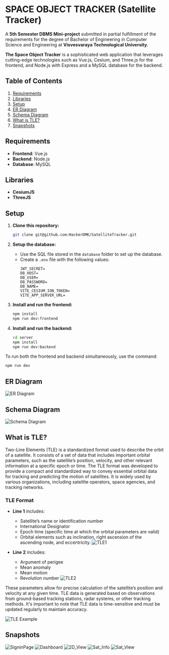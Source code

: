 # SPACE OBJECT TRACKER (Satellite Tracker)

A **5th Semester DBMS Mini-project** submitted in partial fulfillment of the requirements for the degree of Bachelor of Engineering in Computer Science and Engineering at **Visvesvaraya Technological University.**

**The Space Object Tracker** is a sophisticated web application that leverages cutting-edge technologies such as Vue.js, Cesium, and Three.js for the frontend, and Node.js with Express and a MySQL database for the backend.

## Table of Contents

1. [Requirements](#requirements)
2. [Libraries](#libraries)
3. [Setup](#setup)
4. [ER Diagram](#er-diagram)
5. [Schema Diagram](#schema-diagram)
6. [What is TLE?](#what-is-tle)
7. [Snapshots](#snapshots)

## Requirements

- **Frontend**: Vue.js
- **Backend**: Node.js
- **Database**: MySQL

## Libraries

- **CesiumJS**
- **ThreeJS**

## Setup

1. **Clone this repository:**
    ```sh
    git clone git@github.com:HackerDMK/SatelliteTracker.git
    ```

2. **Setup the database:**
    - Use the SQL file stored in the `database` folder to set up the database.
    - Create a `.env` file with the following values:
        ```env
        JWT_SECRET=
        DB_HOST=
        DB_USER=
        DB_PASSWORD=
        DB_NAME=
        VITE_CESIUM_ION_TOKEN=
        VITE_APP_SERVER_URL=
        ```

3. **Install and run the frontend:**
    ```sh
    npm install
    npm run dev:frontend
    ```

4. **Install and run the backend:**
    ```sh
    cd server
    npm install
    npm run dev:backend
    ```

To run both the frontend and backend simultaneously, use the command:
```sh
npm run dev
```

## ER Diagram

![ER Diagram](https://github.com/HackerDMK/SatelliteTracker/blob/main/Images/ER_Diagram.png)

## Schema Diagram

![Schema Diagram](https://github.com/HackerDMK/SatelliteTracker/blob/main/Images/Schema_Diagram.png)

## What is TLE?

Two-Line Elements (TLE) is a standardized format used to describe the orbit of a satellite. It consists of a set of data that includes important orbital parameters, such as the satellite’s position, velocity, and other relevant information at a specific epoch or time. The TLE format was developed to provide a compact and standardized way to convey essential orbital data for tracking and predicting the motion of satellites. It is widely used by various organizations, including satellite operators, space agencies, and tracking networks.

### TLE Format

- **Line 1** includes:
  - Satellite’s name or identification number
  - International Designator
  - Epoch time (specific time at which the orbital parameters are valid)
  - Orbital elements such as inclination, right ascension of the ascending node, and eccentricity.
![TLE1](https://github.com/HackerDMK/SatelliteTracker/blob/main/Images/TLE1.png)

- **Line 2** includes:
  - Argument of perigee
  - Mean anomaly
  - Mean motion
  - Revolution number
![TLE2](https://github.com/HackerDMK/SatelliteTracker/blob/main/Images/TLE2.png)

These parameters allow for precise calculation of the satellite’s position and velocity at any given time. TLE data is generated based on observations from ground-based tracking stations, radar systems, or other tracking methods. It's important to note that TLE data is time-sensitive and must be updated regularly to maintain accuracy.

![TLE Example](https://github.com/HackerDMK/SatelliteTracker/blob/main/Images/TLE_Main.png)

## Snapshots

![SigninPage](https://github.com/HackerDMK/SatelliteTracker/blob/main/Images/SignIn.png)
![Dashboard](https://github.com/HackerDMK/SatelliteTracker/blob/main/Images/Dashboard.png)
![2D_View](https://github.com/HackerDMK/SatelliteTracker/blob/main/Images/2D_View.png)
![Sat_Info](https://github.com/HackerDMK/SatelliteTracker/blob/main/Images/Sat_Info.png)
![Sat_View](https://github.com/HackerDMK/SatelliteTracker/blob/main/Images/Sat_View.png)
